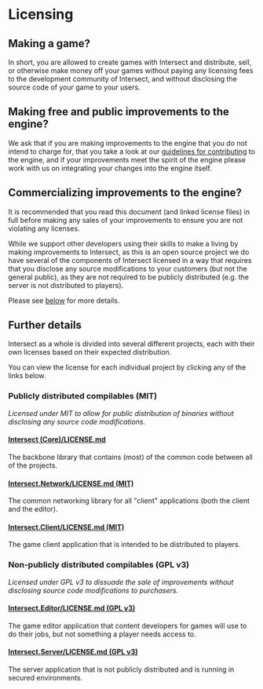 # Licensing

## Making a game?

In short, you are allowed to create games with Intersect and distribute, sell, or otherwise make money off your games without paying any licensing fees to the development community of Intersect, and without disclosing the source code of your game to your users.

## Making free and public improvements to the engine?

We ask that if you are making improvements to the engine that you do not intend to charge for, that you take a look at our [guidelines for contributing](/CONTRBUTING.md) to the engine, and if your improvements meet the spirit of the engine please work with us on integrating your changes into the engine itself.

## Commercializing improvements to the engine?

It is recommended that you read this document (and linked license files) in full before making any sales of your improvements to ensure you are not violating any licenses.

While we support other developers using their skills to make a living by making improvements to Intersect, as this is an open source project we do have several of the components of Intersect licensed in a way that requires that you disclose any source modifications to your customers (but not the general public), as they are not required to be publicly distributed (e.g. the server is not distributed to players).

Please see [below](#non-publicly-distributed-compilables-gpl-v3) for more details.

## Further details

Intersect as a whole is divided into several different projects, each with their own licenses based on their expected distribution.

You can view the license for each individual project by clicking any of the links below.

### Publicly distributed compilables (MIT)

_Licensed under MIT to allow for public distribution of binaries without disclosing any source code modifications._

#### [Intersect (Core)/LICENSE.md](/Intersect%20(Core)/LICENSE.md)
The backbone library that contains (most) of the common code between all of the projects.

#### [Intersect.Network/LICENSE.md (MIT)](/Intersect.Network/LICENSE.md)
The common networking library for all "client" applications (both the client and the editor).

#### [Intersect.Client/LICENSE.md (MIT)](/Intersect.Client/LICENSE.md)
The game client application that is intended to be distributed to players.

### Non-publicly distributed compilables (GPL v3)

_Licensed under GPL v3 to dissuade the sale of improvements without disclosing source code modifications to purchasers._

#### [Intersect.Editor/LICENSE.md (GPL v3)](/Intersect.Editor/LICENSE.md)
The game editor application that content developers for games will use to do their jobs, but not something a player needs access to.

#### [Intersect.Server/LICENSE.md (GPL v3)](/Intersect.Server/LICENSE.md)
The server application that is not publicly distributed and is running in secured environments.





